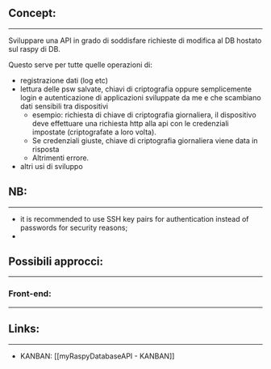 ## Concept: 
---
Sviluppare una API in grado di soddisfare richieste di modifica al DB hostato sul raspy di DB.

Questo serve per tutte quelle operazioni di: 
- registrazione dati (log etc)
- lettura delle psw salvate, chiavi di criptografia oppure semplicemente login e autenticazione di applicazioni sviluppate da me e che scambiano dati sensibili tra dispositivi
	- esempio: richiesta di chiave di criptografia giornaliera, il dispositivo deve effettuare una richiesta http alla api con le credenziali impostate (criptografate a loro volta).
	- Se credenziali giuste, chiave di criptografia giornaliera viene data in risposta
	- Altrimenti errore.
- altri usi di sviluppo


## NB:
---
- it is recommended to use SSH key pairs for authentication instead of passwords for security reasons;
- 

## Possibili approcci:
---


### Front-end:
--- 

## Links:
---
- KANBAN: [[myRaspyDatabaseAPI - KANBAN]]

